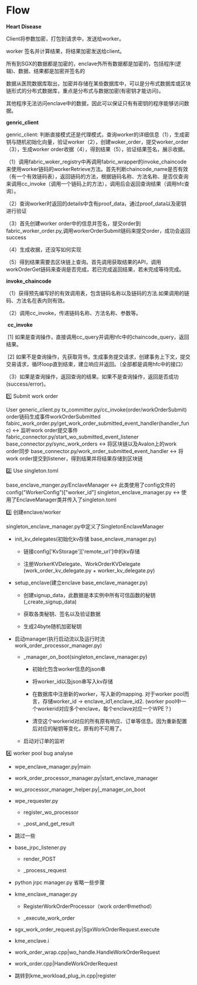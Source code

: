 # Flow

**Heart Disease**

Client将参数加密，打包到请求中，发送给worker。

worker 签名并计算结果，将结果加密发送给client。

所有到SGX的数据都是加密的，enclave外所有数据都是加密的，包括程序(逻辑)、数据、结果都是加密并签名的

数据从医院数据库取出，加密并存储在某些数据库中，可以是分布式数据库或区块链形式的分布式数据库，重点是分布式与数据加密(有密钥才能访问)。

其他程序无法访问enclave中的数据，因此可以保证只有有密钥的程序能够访问数据。

**genric_client**

genric_client: 判断直接模式还是代理模式，查询worker的详细信息（1），生成密钥与随机初始化向量，验证worker（2），创建woker_order，提交worker_order（3），生成worker order收据（4），得到结果（5），验证结果签名，展示收据。

（1）调用fabric_woker_registry中再调用fabric_wrapper的invoke_chaincode来使用worker链码的workerRetrieve方法。首先判断chaincode_name是否有效（有一个有效链码表），返回链码的方法，根据链码名称、方法名称、是否仅查询来调用cc_invoke（调用一个链码上的方法），调用后会返回查询结果（调用hfc查询）。

（2）查询worker时返回的details中含有proof_data，通过proof_data以及密钥进行验证

（3）首先创建worker order中的信息并签名，提交order到fabric_worker_order.py,调用workerOrderSubmit链码来提交order，成功会返回success

（4）生成收据，还没写如何实现

（5）得到结果需要去区块链上查询。首先调用获取结果的API，调用workOrderGet链码来查询是否完成，若已完成返回结果，若未完成等待完成。

**invoke_chaincode**

（1）获得预先编写好的有效调用表，包含链码名称以及链码的方法.如果调用的链码、方法名在表内则有效。

（2）调用cc_invoke，传递链码名称、方法名称、参数等。

​ **cc_invoke**

​ [1] 如果是查询操作，直接调用cc_query并调用hfc中的chaincode_query，返回结果。

​ [2] 如果不是查询操作，先获取背书，生成事务提交请求，创建事务上下文，提交交易请求，循环loop直到结束，建立响应并返回。（全部都是调用hfc中的接口）

（3）如果是查询操作，返回查询的结果。如果不是查询操作，返回是否成功(success/error)。

:one: Submit work order

User
generic_client.py
tx_committer.py/cc_invoke(order/workOrderSubmit)
order链码生成事件workOrderSubmitted
fabirc_work_order.py/get_work_order_submitted_event_handler(handler_func)   :left_right_arrow:   监听work order提交事件​
fabric_connector.py/start_wo_submitted_event_listener 
base_connector.py/sync_work_orders    :left_right_arrow:  将区块链以及Avalon上的work order同步
base_connector.py/work_order_submitted_event_handler  :left_right_arrow:   将work order提交到listener，得到结果并将结果存储到区块链

:two: Use singleton.toml

base_enclave_manger.py/EnclaveManager  :left_right_arrow:  此类使用了config文件的config("WorkerConfig")["worker_id"]
singleton_enclave_manager.py  :left_right_arrow:  使用了EnclaveManager类并传入了singleton.toml

:three: 创建enclave/worker

singleton_enclave_manager.py中定义了SingletonEnclaveManager

* init_kv_delegates(初始化kv存储 base_enclave_manager.py)
  
  * 链接config['KvStorage']['remote_url']中的kv存储 
  
  * 注册WorkerKVDelegate、WorkOrderKVDelegate (work_order_kv_delegate.py + worker_kv_delegate.py)

* setup_enclave(建立enclave base_enclave_manager.py)
  
  * 创建signup_data，此数据是本实例中所有可信函数的秘钥(_create_signup_data)
  
  * 获取各类秘钥、签名以及验证数据
  
  * 生成24byte随机加密秘钥

* 启动manager(执行启动流以及运行时流 work_order_processor_manager.py)
  
  * _manager_on_boot(singleton_enclave_manager.py)
    
    * 初始化包含worker信息的json串
    
    * 将worker_id以及json串写入kv存储
    
    * 在数据库中注册新的worker，写入新的mapping. 对于worker pool而言，存储worker_id -> enclave_id1,enclave_id2. (worker pool中一个workerid对应多个enclave，每个enclave对应一个WPE？)
    
    * 清空这个workerid对应的所有原有响应、订单等信息。因为重新配置后对应的秘钥等变化，原有的不可用了。
  
  * 启动对订单的监听

:four: worker pool bug analyse

* wpe_enclave_manager.py|main

* work_order_processor_manager.py|start_enclave_manager

* wo_processor_manager_helper.py|_manager_on_boot

* wpe_requester.py
  
  * register_wo_processor
  
  * _post_and_get_result

* 跳过一些

* base_jrpc_listener.py
  
  * render_POST
  
  * _process_request

* python jrpc manager.py 省略一些步骤

* kme_enclave_manager.py
  
  * RegisterWorkOrderProcessor（work order中method）
  
  * _execute_work_order

* sgx_work_order_request.py|SgxWorkOrderRequest.execute

* kme_enclave.i

* work_order_wrap.cpp|wo_handle.HandleWorkOrderRequest

* work_order.cpp|HandleWorkOrderRequest

* 跳转到kme_workload_plug_in.cpp|register